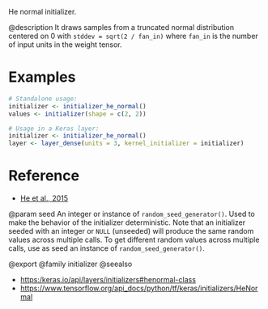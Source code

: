 He normal initializer.

@description
It draws samples from a truncated normal distribution centered on 0 with
`stddev = sqrt(2 / fan_in)` where `fan_in` is the number of input units in
the weight tensor.

# Examples

```r
# Standalone usage:
initializer <- initializer_he_normal()
values <- initializer(shape = c(2, 2))
```


```r
# Usage in a Keras layer:
initializer <- initializer_he_normal()
layer <- layer_dense(units = 3, kernel_initializer = initializer)
```

# Reference
- [He et al., 2015](https://arxiv.org/abs/1502.01852)

@param seed An integer or instance of
`random_seed_generator()`.
Used to make the behavior of the initializer
deterministic. Note that an initializer seeded with an integer
or `NULL` (unseeded) will produce the same random values
across multiple calls. To get different random values
across multiple calls, use as seed an instance
of `random_seed_generator()`.

@export
@family initializer
@seealso
+ <https:/keras.io/api/layers/initializers#henormal-class>
+ <https://www.tensorflow.org/api_docs/python/tf/keras/initializers/HeNormal>
